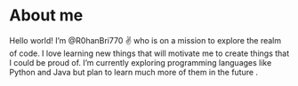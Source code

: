 # About me 
 Hello world! I’m @R0hanBri770 ✌️ who is on a mission to explore the realm of code. 
 I love learning new things that will motivate me to create things that I could be proud of. 
 I’m currently exploring programming languages like Python and Java but plan to learn much more of them in the future .


<!---
R0hanBri770/R0hanBri770 is a ✨ special ✨ repository because its `README.md` (this file) appears on your GitHub profile.
You can click the Preview link to take a look at your changes.
--->

